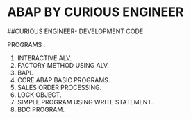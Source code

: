 # ABAP BY CURIOUS ENGINEER
##CURIOUS ENGINEER- DEVELOPMENT CODE




PROGRAMS : 

1) INTERACTIVE ALV.
2) FACTORY METHOD USING ALV.
3) BAPI.
4) CORE ABAP BASIC PROGRAMS.
5) SALES ORDER PROCESSING.
6) LOCK OBJECT.
7) SIMPLE PROGRAM USING WRITE STATEMENT.
8) BDC PROGRAM.
